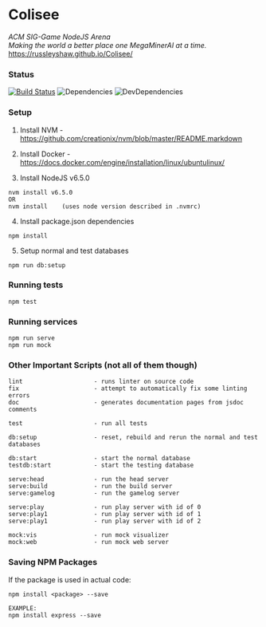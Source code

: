 # Colisee
*ACM SIG-Game NodeJS Arena*  
_Making the world a better place one MegaMinerAI at a time._  
https://russleyshaw.github.io/Colisee/

### Status
[![Build Status](https://travis-ci.org/russleyshaw/Colisee.svg?branch=master)](https://travis-ci.org/russleyshaw/Colisee) ![Dependencies](https://david-dm.org/russleyshaw/Colisee.svg) ![DevDependencies](https://img.shields.io/david/dev/russleyshaw/Colisee.svg)


### Setup
1) Install NVM - https://github.com/creationix/nvm/blob/master/README.markdown  
2) Install Docker - https://docs.docker.com/engine/installation/linux/ubuntulinux/

3) Install NodeJS v6.5.0
```
nvm install v6.5.0
OR
nvm install    (uses node version described in .nvmrc)
```

4) Install package.json dependencies
```
npm install
```

5) Setup normal and test databases
```
npm run db:setup
```

### Running tests
```
npm test
```

### Running services
```
npm run serve
npm run mock
```

### Other Important Scripts (not all of them though)
```
lint                    - runs linter on source code
fix                     - attempt to automatically fix some linting errors
doc                     - generates documentation pages from jsdoc comments

test                    - run all tests

db:setup                - reset, rebuild and rerun the normal and test databases

db:start                - start the normal database
testdb:start            - start the testing database

serve:head              - run the head server
serve:build             - run the build server
serve:gamelog           - run the gamelog server

serve:play              - run play server with id of 0
serve:play1             - run play server with id of 1
serve:play1             - run play server with id of 2

mock:vis                - run mock visualizer
mock:web                - run mock web server
```

### Saving NPM Packages
If the package is used in actual code:  
```
npm install <package> --save

EXAMPLE:
npm install express --save
```
